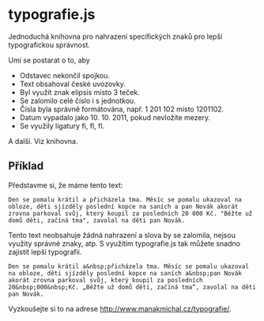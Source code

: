 # typografie.js
Jednoduchá knihovna pro nahrazení specifických znaků pro lepší typografickou správnost.

Umí se postarat o to, aby
* Odstavec nekončil spojkou.
* Text obsahoval české uvozovky.
* Byl využit znak elipsis místo 3 teček.
* Se zalomilo celé číslo i s jednotkou.
* Čísla byla správně formátována, např. 1 201 102 místo 1201102.
* Datum vypadalo jako 10. 10. 2011, pokud nevložíte mezery.
* Se využily ligatury fi, fl, fl.

A další. Viz knihovna.

## Příklad ##

Představme si, že máme tento text:

```
Den se pomalu krátil a přicházela tma. Měsíc se pomalu ukazoval na obloze, děti sjízděly poslední kopce na saních a pan Novák akorát zrovna parkoval svůj, který koupil za posledních 20 000 Kč. "Běžte už domů děti, začíná tma", zavolal na děti pan Novák.
```

Tento text neobsahuje žádná nahrazení a slova by se zalomila, nejsou využity správné znaky, atp. S využítím typografie.js tak můžete snadno zajistit lepší typografii.

```
Den se pomalu krátil a&nbsp;přicházela tma. Měsíc se pomalu ukazoval na obloze, děti sjízděly poslední kopce na saních a&nbsp;pan Novák akorát zrovna parkoval svůj, který koupil za posledních 20&nbsp;000&nbsp;Kč. „Běžte už domů děti, začíná tma“, zavolal na děti pan Novák.
```

Vyzkoušejte si to na adrese http://www.manakmichal.cz/typografie/.
